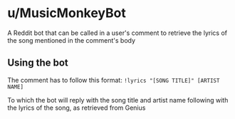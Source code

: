 # u/MusicMonkeyBot
A Reddit bot that can be called in a user's comment to retrieve the lyrics of the song mentioned in the comment's body

## Using the bot
The comment has to follow this format:
`!lyrics "[SONG TITLE]" [ARTIST NAME]`

To which the bot will reply with the song title and artist name following with the lyrics of the song, as retrieved from Genius
